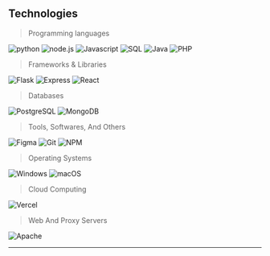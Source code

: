 
<br>
  <h2 align="left">Technologies</h2>
  
  > Programming languages

  <p>
    <img alt="python" src="https://img.shields.io/badge/Python-14354C.svg?logo=python&logoColor=white">
    <img alt="node.js" src="https://img.shields.io/badge/Node.js-43853D.svg?logo=node.js&logoColor=white">
    <img alt="Javascript" src="https://img.shields.io/badge/JavaScript-F7DF1E.svg?logo=javascript&logoColor=black">
    <img alt="SQL" src="https://custom-icon-badges.herokuapp.com/badge/SQL-025E8C.svg?logo=database&logoColor=white">
    <img alt="Java" src="https://img.shields.io/badge/Java-007396.svg?logo=java&logoColor=white">
    <img alt="PHP" src="https://img.shields.io/badge/PHP-777BB4.svg?logo=php&logoColor=white">
  </p>
  
  > Frameworks & Libraries
 
  <p>
    <img alt="Flask" src="https://img.shields.io/badge/Flask-white.svg?logo=flask&logoColor=black">
    <img alt="Express" src="https://img.shields.io/badge/Express-ffffff.svg?logo=express&logoColor=black">
    <img alt="React" src="https://img.shields.io/badge/React-ffffff.svg?logo=react&logoColor=black">
  </p>
  
  > Databases
  
  <p>
    <img alt="PostgreSQL" src ="https://img.shields.io/badge/PostgreSQL-316192.svg?logo=postgresql&logoColor=white">
    <img alt="MongoDB" src ="https://img.shields.io/badge/MongoDB-4ea94b.svg?logo=mongodb&logoColor=white">
    
  </p>
  
  > Tools, Softwares, And Others
  
  <p>
<img alt="Figma" src="https://img.shields.io/badge/Figma-white.svg?logo=figma&logoColor=purple">
    <img alt="Git" src="https://img.shields.io/badge/Git-F05033.svg?logo=git&logoColor=white">
    <img alt="NPM" src ="https://img.shields.io/badge/NPM-white.svg?logo=npm&logoColor=red">
  </p>
  
  > Operating Systems
  
  <p>
    <img alt="Windows" src ="https://img.shields.io/badge/Windows-1f5ad1.svg?logo=windows&logoColor=white">
<img alt="macOS" src="https://img.shields.io/badge/macOS-000000.svg?logo=apple&logoColor=white">

  </p>
  
  > Cloud Computing
  
  <p>
    <img alt="Vercel" src="https://img.shields.io/badge/Vercel-000000.svg?logo=vercel&logoColor=white">
  </p>
  
  > Web And Proxy Servers
  
  <p>
    <img alt="Apache" src="https://img.shields.io/badge/Apache-white.svg?logo=apache&logoColor=red">
  </p>
<hr>


